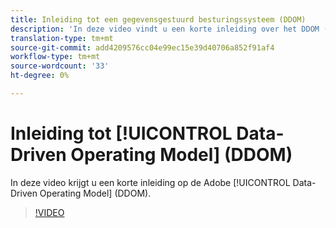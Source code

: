 ```yaml
---
title: Inleiding tot een gegevensgestuurd besturingssysteem (DDOM)
description: 'In deze video vindt u een korte inleiding over het DDOM (Adobe-Driven Operating Model). '
translation-type: tm+mt
source-git-commit: add4209576cc04e99ec15e39d40706a852f91af4
workflow-type: tm+mt
source-wordcount: '33'
ht-degree: 0%

---
```



# Inleiding tot [!UICONTROL Data-Driven Operating Model] (DDOM)

In deze video krijgt u een korte inleiding op de Adobe [!UICONTROL Data-Driven Operating Model] (DDOM).

>[!VIDEO](https://video.tv.adobe.com/v/41690)
